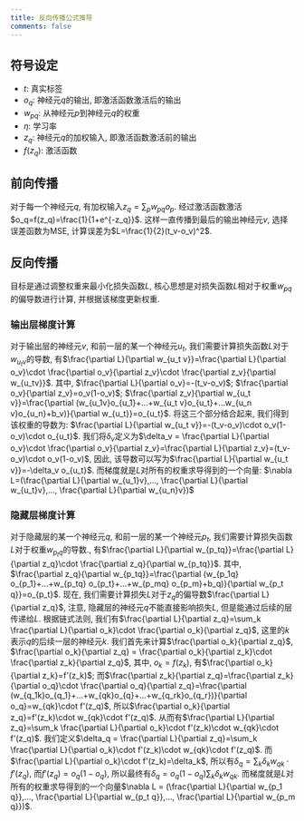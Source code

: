 ```yaml
---
title: 反向传播公式推导
comments: false
---
```


## 符号设定

- $t$: 真实标签
- $o_q$: 神经元$q$的输出, 即激活函数激活后的输出
- $w_{pq}$: 从神经元$p$到神经元$q$的权重
- $\eta$: 学习率
- $z_q$: 神经元$q$的加权输入, 即激活函数激活前的输出
- $f(z_q)$: 激活函数

## 前向传播

对于每一个神经元$q$, 有加权输入$z_q = \sum_p w_{pq}o_p$. 经过激活函数激活$o_q=f(z_q)=\frac{1}{1+e^{-z_q}}$. 这样一直传播到最后的输出神经元$v$, 选择误差函数为MSE, 计算误差为$L=\frac{1}{2}(t_v-o_v)^2$.

## 反向传播

目标是通过调整权重来最小化损失函数$L$, 核心思想是对损失函数$L$相对于权重$w_{pq}$的偏导数进行计算, 并根据该梯度更新权重. 

### 输出层梯度计算

对于输出层的神经元$v$, 和前一层的某一个神经元$u_t$, 我们需要计算损失函数$L$对于$w_{u_t v}$的导数, 有$\frac{\partial L}{\partial w_{u_t v}}=\frac{\partial L}{\partial o_v}\cdot \frac{\partial o_v}{\partial z_v}\cdot \frac{\partial z_v}{\partial w_{u_tv}}$. 其中, $\frac{\partial L}{\partial o_v}=-(t_v-o_v)$; $\frac{\partial o_v}{\partial z_v}=o_v(1-o_v)$; $\frac{\partial z_v}{\partial w_{u_t v}}=\frac{\partial (w_{u_1v}o_{u_1}+...+w_{u_t v}o_{u_t}+...w_{u_n v}o_{u_n}+b_v)}{\partial w_{u_t}}=o_{u_t}$. 将这三个部分结合起来, 我们得到该权重的导数为: $\frac{\partial L}{\partial w_{u_t v}}=-(t_v-o_v)\cdot o_v(1-o_v)\cdot o_{u_t}$. 我们将$\delta_v$定义为$\delta_v = \frac{\partial L}{\partial o_v}\cdot \frac{\partial o_v}{\partial z_v}=\frac{\partial L}{\partial z_v}=(t_v-o_v)\cdot o_v(1-o_v)$, 因此, 该导数可以写为$\frac{\partial L}{\partial w_{u_t v}}=-\delta_v o_{u_t}$. 而梯度就是$L$对所有的权重求导得到的一个向量: $\nabla L=(\frac{\partial L}{\partial w_{u_1}v},..., \frac{\partial L}{\partial w_{u_t}v},..., \frac{\partial L}{\partial w_{u_n}v})$

### 隐藏层梯度计算

对于隐藏层的某一个神经元$q$, 和前一层的某一个神经元$p_t$, 我们需要计算损失函数$L$对于权重$w_{p_tq}$的导数., 有$\frac{\partial L}{\partial w_{p_tq}}=\frac{\partial L}{\partial z_q}\cdot \frac{\partial z_q}{\partial w_{p_tq}}$. 其中, $\frac{\partial z_q}{\partial w_{p_tq}}=\frac{\partial (w_{p_1q} o_{p_1}+...+w_{p_tq} o_{p_t}+...+w_{p_mq} o_{p_m}+b_q)}{\partial w_{p_t q}}=o_{p_t}$. 现在, 我们需要计算损失$L$对于$z_q$的偏导数$\frac{\partial L}{\partial z_q}$, 注意, 隐藏层的神经元$q$不能直接影响损失$L$, 但是能通过后续的层传递给$L$. 根据链式法则, 我们有$\frac{\partial L}{\partial z_q}=\sum_k \frac{\partial L}{\partial o_k}\cdot \frac{\partial o_k}{\partial z_q}$, 这里的$k$表示$q$的后续一层的神经元$k$. 我们首先来计算$\frac{\partial o_k}{\partial z_q}$, $\frac{\partial o_k}{\partial z_q} = \frac{\partial o_k}{\partial z_k}\cdot \frac{\partial z_k}{\partial z_q}$, 其中, $o_k=f(z_k)$, 有$\frac{\partial o_k}{\partial z_k}=f'(z_k)$; 而$\frac{\partial z_k}{\partial z_q}=\frac{\partial z_k}{\partial o_q}\cdot \frac{\partial o_q}{\partial z_q}=\frac{\partial (w_{q_1k}o_{q_1}+...+w_{qk}o_{q}+...+w_{q_rk}o_{q_r})}{\partial o_q}=w_{qk}\cdot f'(z_q)$, 所以$\frac{\partial o_k}{\partial z_q}=f'(z_k)\cdot w_{qk}\cdot f'(z_q)$. 从而有$\frac{\partial L}{\partial z_q}=\sum_k \frac{\partial L}{\partial o_k}\cdot f'(z_k)\cdot w_{qk}\cdot f'(z_q)$. 我们定义$\delta_q = \frac{\partial L}{\partial z_q}=\sum_k \frac{\partial L}{\partial o_k}\cdot f'(z_k)\cdot w_{qk}\cdot f'(z_q)$. 而$\frac{\partial L}{\partial o_k}\cdot f'(z_k)=\delta_k$, 所以有$\delta_q=\sum_k \delta_k w_{qk}\cdot f'(z_q)$, 而$f'(z_q)=o_q(1-o_q)$, 所以最终有$\delta_q=o_q(1-o_q)\sum_k \delta_kw_{qk}$. 而梯度就是$L$对所有的权重求导得到的一个向量$\nabla L = (\frac{\partial L}{\partial w_{p_1 q}},..., \frac{\partial L}{\partial w_{p_t q}},..., \frac{\partial L}{\partial w_{p_m q}})$. 